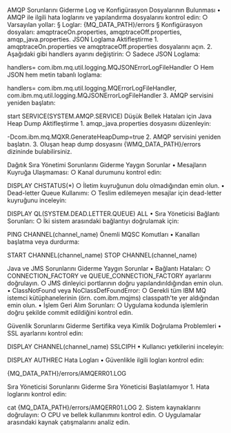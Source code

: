 AMQP Sorunlarını Giderme
Log ve Konfigürasyon Dosyalarının Bulunması
	• AMQP ile ilgili hata loglarını ve yapılandırma dosyalarını kontrol edin:
		○ Varsayılan yollar:
			§ Loglar: {MQ_DATA_PATH}/errors
			§ Konfigürasyon dosyaları: amqptraceOn.properties, amqptraceOff.properties, amqp_java.properties.
JSON Loglama Aktifleştirme
	1. amqptraceOn.properties ve amqptraceOff.properties dosyalarını açın.
	2. Aşağıdaki gibi handlers ayarını değiştirin:
		○ Sadece JSON Loglama:handlers= com.ibm.mq.util.logging.MQJSONErrorLogFileHandler
		○ Hem JSON hem metin tabanlı loglama:handlers= com.ibm.mq.util.logging.MQErrorLogFileHandler, com.ibm.mq.util.logging.MQJSONErrorLogFileHandler
	3. AMQP servisini yeniden başlatın:start SERVICE(SYSTEM.AMQP.SERVICE)
Düşük Bellek Hataları için Java Heap Dump Aktifleştirme
	1. amqp_java.properties dosyasını düzenleyin:-Dcom.ibm.mq.MQXR.GenerateHeapDump=true
	2. AMQP servisini yeniden başlatın.
	3. Oluşan heap dump dosyasını {WMQ_DATA_PATH}/errors dizininde bulabilirsiniz.

Dağıtık Sıra Yönetimi Sorunlarını Giderme
Yaygın Sorunlar
	• Mesajların Kuyruğa Ulaşmaması:
		○ Kanal durumunu kontrol edin:DISPLAY CHSTATUS(*)
		○ İletim kuyruğunun dolu olmadığından emin olun.
	• Dead-letter Queue Kullanımı:
		○ Teslim edilemeyen mesajlar için dead-letter kuyruğunu inceleyin:DISPLAY QL(SYSTEM.DEAD.LETTER.QUEUE) ALL
	• Sıra Yöneticisi Bağlantı Sorunları:
		○ İki sistem arasındaki bağlantıyı doğrulamak için:PING CHANNEL(channel_name)
Önemli MQSC Komutları
	• Kanalları başlatma veya durdurma:START CHANNEL(channel_name)STOP CHANNEL(channel_name)

Java ve JMS Sorunlarını Giderme
Yaygın Sorunlar
	• Bağlantı Hataları:
		○ CONNECTION_FACTORY ve QUEUE_CONNECTION_FACTORY ayarlarını doğrulayın.
		○ JMS dinleyici portlarının doğru yapılandırıldığından emin olun.
	• ClassNotFound veya NoClassDefFoundError:
		○ Gerekli tüm IBM MQ istemci kütüphanelerinin (örn. com.ibm.mqjms) classpath'te yer aldığından emin olun.
	• İşlem Geri Alım Sorunları:
		○ Uygulama kodunda işlemlerin doğru şekilde commit edildiğini kontrol edin.

Güvenlik Sorunlarını Giderme
Sertifika veya Kimlik Doğrulama Problemleri
	• SSL ayarlarını kontrol edin:DISPLAY CHANNEL(channel_name) SSLCIPH
	• Kullanıcı yetkilerini inceleyin:DISPLAY AUTHREC
Hata Logları
	• Güvenlikle ilgili logları kontrol edin:{MQ_DATA_PATH}/errors/AMQERR01.LOG

Sıra Yöneticisi Sorunlarını Giderme
Sıra Yöneticisi Başlatılamıyor
	1. Hata loglarını kontrol edin:cat {MQ_DATA_PATH}/errors/AMQERR01.LOG
	2. Sistem kaynaklarını doğrulayın:
		○ CPU ve bellek kullanımını kontrol edin.
		○ Uygulamalar arasındaki kaynak çatışmalarını analiz edin.
